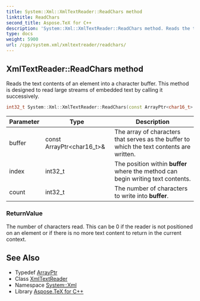 ```yaml
---
title: System::Xml::XmlTextReader::ReadChars method
linktitle: ReadChars
second_title: Aspose.TeX for C++
description: 'System::Xml::XmlTextReader::ReadChars method. Reads the text contents of an element into a character buffer. This method is designed to read large streams of embedded text by calling it successively in C++.'
type: docs
weight: 5900
url: /cpp/system.xml/xmltextreader/readchars/
---
```

## XmlTextReader::ReadChars method


Reads the text contents of an element into a character buffer. This method is designed to read large streams of embedded text by calling it successively.

```cpp
int32_t System::Xml::XmlTextReader::ReadChars(const ArrayPtr<char16_t> &buffer, int32_t index, int32_t count)
```


| Parameter | Type | Description |
| --- | --- | --- |
| buffer | const ArrayPtr\<char16_t\>\& | The array of characters that serves as the buffer to which the text contents are written. |
| index | int32_t | The position within **buffer** where the method can begin writing text contents. |
| count | int32_t | The number of characters to write into **buffer**. |

### ReturnValue

The number of characters read. This can be 0 if the reader is not positioned on an element or if there is no more text content to return in the current context.

## See Also

* Typedef [ArrayPtr](../../../system/arrayptr/)
* Class [XmlTextReader](../)
* Namespace [System::Xml](../../)
* Library [Aspose.TeX for C++](../../../)
